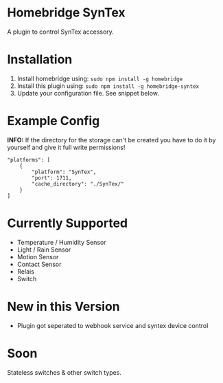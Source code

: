 # Homebridge SynTex
A plugin to control SynTex accessory.


# Installation
1. Install homebridge using: `sudo npm install -g homebridge`
2. Install this plugin using: `sudo npm install -g homebridge-syntex`
3. Update your configuration file. See snippet below.


# Example Config
**INFO:** If the directory for the storage can't be created you have to do it by yourself and give it full write permissions!
```
"platforms": [
    {
        "platform": "SynTex",
        "port": 1711,
        "cache_directory": "./SynTex/"
    }
]
```


# Currently Supported
- Temperature / Humidity Sensor
- Light / Rain Sensor
- Motion Sensor
- Contact Sensor
- Relais
- Switch


# New in this Version
- Plugin got seperated to webhook service and syntex device control


# Soon
Stateless switches & other switch types.